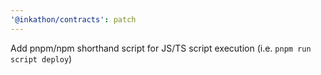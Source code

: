 ```yaml
---
'@inkathon/contracts': patch
---
```


Add pnpm/npm shorthand script for JS/TS script execution (i.e. `pnpm run script deploy`)
